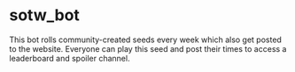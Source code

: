 # sotw_bot
This bot rolls community-created seeds every week which also get posted to the website. Everyone can play this seed and post their times to access a leaderboard and spoiler channel.
